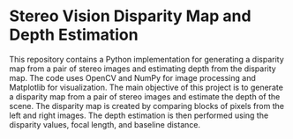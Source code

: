 # Stereo Vision Disparity Map and Depth Estimation
This repository contains a Python implementation for generating a disparity map from a pair of stereo images and estimating depth from the disparity map. The code uses OpenCV and NumPy for image processing and Matplotlib for visualization.
The main objective of this project is to generate a disparity map from a pair of stereo images and estimate the depth of the scene. The disparity map is created by comparing blocks of pixels from the left and right images. The depth estimation is then performed using the disparity values, focal length, and baseline distance.

